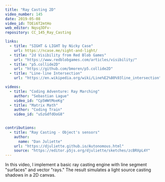 ```yaml
---
title: "Ray Casting 2D"
video_number: 145
date: 2019-05-08
video_id: TOEi6T2mtHo
web_editor: Nqsq3DFv-
repository: CC_145_Ray_Casting

links:
  - title: "SIGHT & LIGHT by Nicky Case"
    url: https://ncase.me/sight-and-light/
  - title: "2d Visibility from Red Blob Games"
    url: "https://www.redblobgames.com/articles/visibility/"
  - title: "p5.collide2D"
    url: "https://github.com/bmoren/p5.collide2D"
  - title: "Line-line Intersection"
    url: "https://en.wikipedia.org/wiki/Line%E2%80%93line_intersection"

videos:
  - title: "Coding Adventure: Ray Marching"
    author: "Sebastian Lague"
    video_id: "Cp5WWtMoeKg"
  - title: "Matrix Math"
    author: "Coding Train"
    video_id: "uSzGdfdOoG8"
    

contributions:
  - title: "Ray Casting - Object's sensors"
    author:
      name: "Dan Juliette"
    url: "https://djuliette.github.io/Autonomous.html"
    source: "https://editor.p5js.org/djuliette/sketches/zcBRXpL4Y"
---
```


In this video, I implement a basic ray casting engine with line segment "surfaces" and vector "rays." The result simulates a light source casting shadows in a 2D canvas.
